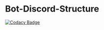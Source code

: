 # Bot-Discord-Structure

[![Codacy Badge](https://api.codacy.com/project/badge/Grade/4f86765dee744acbab100c6f427f06a3)](https://www.codacy.com/app/zechaos031/Bot-Discord-Structures?utm_source=github.com&amp;utm_medium=referral&amp;utm_content=zechaos031/Bot-Discord-Structures&amp;utm_campaign=Badge_Grade)
